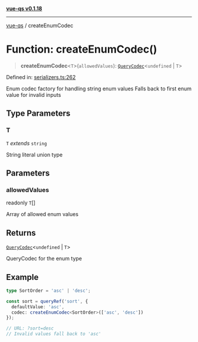 [**vue-qs v0.1.18**](../README.md)

***

[vue-qs](../README.md) / createEnumCodec

# Function: createEnumCodec()

> **createEnumCodec**\<`T`\>(`allowedValues`): [`QueryCodec`](../type-aliases/QueryCodec.md)\<`undefined` \| `T`\>

Defined in: [serializers.ts:262](https://github.com/iamsomraj/vue-qs/blob/bdb41c8152865a4fb600c24be642289b5d115cbf/src/serializers.ts#L262)

Enum codec factory for handling string enum values
Falls back to first enum value for invalid inputs

## Type Parameters

### T

`T` *extends* `string`

String literal union type

## Parameters

### allowedValues

readonly `T`[]

Array of allowed enum values

## Returns

[`QueryCodec`](../type-aliases/QueryCodec.md)\<`undefined` \| `T`\>

QueryCodec for the enum type

## Example

```ts
type SortOrder = 'asc' | 'desc';

const sort = queryRef('sort', {
  defaultValue: 'asc',
  codec: createEnumCodec<SortOrder>(['asc', 'desc'])
});

// URL: ?sort=desc
// Invalid values fall back to 'asc'
```
